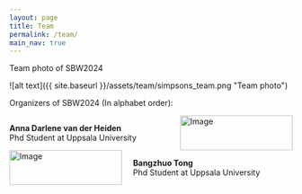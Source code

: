 ```yaml
---
layout: page
title: Team
permalink: /team/
main_nav: true
---
```


Team photo of SBW2024

![alt text]({{ site.baseurl }}/assets/team/simpsons_team.png "Team photo")

Organizers of SBW2024 (In alphabet order):

<!-- First member: -->
<!-- <h1 id="two column layout">Anna Darlene van der Heiden</h1>  this is a big title if you want-->

<div style="display: flex;">
    <div style="flex: 1; padding-right: 10px;">
        <!-- Place your text content here -->
        <p> <strong>Anna Darlene van der Heiden </strong> <br>
         Phd Student at Uppsala University
        </p>
    </div>
    <div style="flex: 0 0 200px; padding-left: 10px;">
        <img src="{{ site.baseurl }}/assets/team/Anna_Darlene_modified.png" alt="Image" style="width: 100%;">
    </div>
</div>

<!-- Second member: -->

<div style="display: flex;">
    <div style="flex: 0 0 200px; padding-right: 10px;">
        <img src="{{ site.baseurl }}/assets/team/Bangzhuo_tong_modified.png" alt="Image" style="width: 100%;">
    </div>
    <div style="flex: 1; padding-left: 10px;">
        <!-- Place your text content here -->
        <p><strong>Bangzhuo Tong </strong> <br>
        Phd Student at Uppsala University
        </p>
    </div>
</div>

<!-- Third member: -->
<!-- So on... -->

